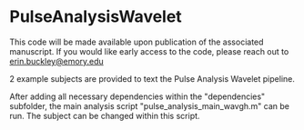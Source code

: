 # PulseAnalysisWavelet

This code will be made available upon publication of the associated manuscript. If you would like early access to the code, please reach out to erin.buckley@emory.edu

2 example subjects are provided to text the Pulse Analysis Wavelet pipeline. 

After adding all necessary dependencies within the "dependencies" subfolder, the main analysis script "pulse_analysis_main_wavgh.m" can be run. The subject can be changed within this script.
